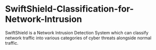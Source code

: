 # SwiftShield-Classification-for-Network-Intrusion
SwiftShield is a Network Intrusion Detection System which can classify network traffic into various categories of cyber threats alongside normal traffic.
